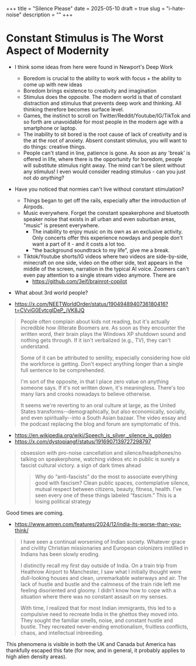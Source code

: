 +++
title = "Silence Please"
date = 2025-05-10
draft = true
slug = "i-hate-noise"
description = ""
+++

# Constant Stimulus is The Worst Aspect of Modernity

- I think some ideas from here were found in Newport's Deep Work
  - Boredom is crucial to the ability to work with focus + the ability to come up with new ideas
  - Boredom brings existence to creativity and imagination
  - Stimulus does the opposite. The modern world is that of constant distraction and stimulus that prevents deep work and thinking. All thinking therefore becomes surface level.
  - Games, the instinct to scroll on Twitter/Reddit/Youtube/IG/TikTok and so forth are unavoidable for most people in the modern age with a smartphone or laptop.
  - The inability to sit bored is the root cause of lack of creativity and is the at the root of anxiety. Absent constant stimulus, you will want to do things: creative things.
  - People can't stand in line, patience is gone. As soon as any 'break' is offered in life, where there is the opportunity for boredom, people will substitute stimulus right away. The mind can't be silent without any stimulus! I even would consider reading stimulus - can you just not *do anything*?
- Have you noticed that normies can't live without constant stimulation?
  - Things began to get off the rails, especially after the introduction of Airpods.
  - Music everywhere. Forget the constant speakerphone and bluetooth speaker noise that exists in all urban and even suburban areas, "music" is present everywhere.
    - The inability to enjoy music on its own as an exclusive activity. Only concerts offer this experience nowdays and people don't want a part of it - and it costs a lot too.
    - "the background soundtrack to my life", give me a break.
  - Tiktok/Youtube shorts/IG videos where two videos are side-by-side, minecraft on one side, video on the other side, text appears in the middle of the screen, narration in the typical AI voice. Zoomers can't even pay attention to a single stream video anymore. There are
    - https://github.com/3eif/brainrot-copilot
- What about 3rd world people?

- https://x.com/NEETWorldOrder/status/1904948940736180416?t=CVviG0EvtcgIDeP_jVK8JQ

> People often complain about kids not reading, but it's actually incredible how illiterate Boomers are. As soon as they encounter the written word, their brain plays the Windows XP shutdown sound and nothing gets through. If it isn't verbalized (e.g., TV), they can't understand.
>
> Some of it can be attributed to senility, especially considering how old the workforce is getting. Don't expect anything longer than a single full sentence to be comprehended.
>
> I'm sort of the opposite, in that I place zero value on anything someone says. If it's not written down, it's meaningless. There's too many liars and crooks nowadays to believe otherwise.
>
> It seems we're reverting to an oral culture at large, as the United States transforms--demographically, but also economically, socially, and even spiritually--into a South Asian bazaar. The video essay and the podcast replacing the blog and forum are symptomatic of this.

- https://en.wikipedia.org/wiki/Speech_is_silver,_silence_is_golden
- https://x.com/dystopiangf/status/1916907139727298797

> obsession with pro-noise cancellation and silence/headphones/no talking on speakerphone, watching videos etc in public is surely a fascist cultural victory. a sign of dark times ahead
>
> > Why do “anti-fascists” do the most to associate everything good with fascism? Clean public spaces, contemplative silence, mutual respect between citizens, beauty, fitness, health. I’ve seen every one of these things labeled “fascism.” This is a losing political strategy

Good times are coming.

- https://www.amren.com/features/2024/12/india-its-worse-than-you-think/

> I have seen a continual worsening of Indian society. Whatever grace and civility Christian missionaries and European colonizers instilled in Indians has been slowly eroding.
>
> I distinctly recall my first day outside of India. On a train trip from Heathrow Airport to Manchester, I saw what I initially thought were dull-looking houses and clean, unremarkable waterways and air. The lack of hustle and bustle and the calmness of the train ride left me feeling disoriented and gloomy. I didn’t know how to cope with a situation where there was no constant assault on my senses.
>
> With time, I realized that for most Indian immigrants, this led to a compulsive need to recreate India in the ghettos they moved into. They sought the familiar smells, noise, and constant hustle and bustle. They recreated never-ending emotionalism, fruitless conflicts, chaos, and intellectual inbreeding.

This phenomena is visible in both the UK and Canada but America has thankfully escaped this fate (for now, and in general, it probably applies to high alien density areas).
